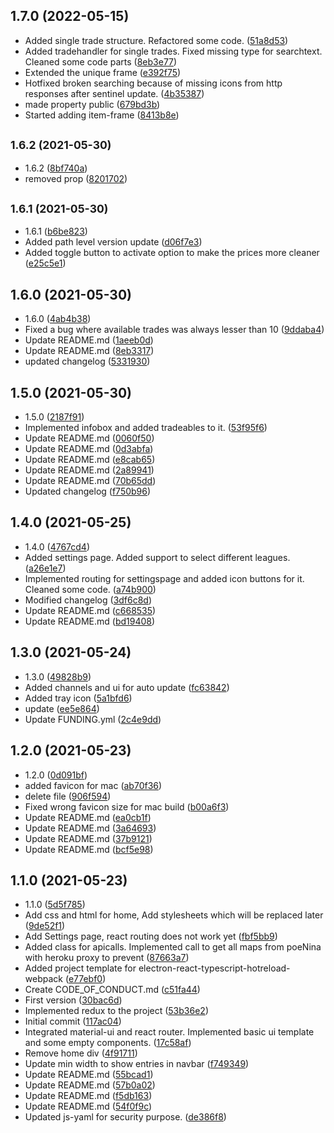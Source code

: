 ## 1.7.0 (2022-05-15)

* Added single trade structure. Refactored some code. ([51a8d53](https://github.com/StefanKunde/Trademaster-Electron-Path-of-exile-tool/commit/51a8d53))
* Added tradehandler for single trades. Fixed missing type for searchtext. Cleaned some code parts ([8eb3e77](https://github.com/StefanKunde/Trademaster-Electron-Path-of-exile-tool/commit/8eb3e77))
* Extended the unique frame ([e392f75](https://github.com/StefanKunde/Trademaster-Electron-Path-of-exile-tool/commit/e392f75))
* Hotfixed broken searching because of missing icons from http responses after sentinel update. ([4b35387](https://github.com/StefanKunde/Trademaster-Electron-Path-of-exile-tool/commit/4b35387))
* made property public ([679bd3b](https://github.com/StefanKunde/Trademaster-Electron-Path-of-exile-tool/commit/679bd3b))
* Started adding item-frame ([8413b8e](https://github.com/StefanKunde/Trademaster-Electron-Path-of-exile-tool/commit/8413b8e))



## <small>1.6.2 (2021-05-30)</small>

* 1.6.2 ([8bf740a](https://github.com/StefanKunde/Trademaster-Electron-Path-of-exile-tool/commit/8bf740a))
* removed prop ([8201702](https://github.com/StefanKunde/Trademaster-Electron-Path-of-exile-tool/commit/8201702))



## <small>1.6.1 (2021-05-30)</small>

* 1.6.1 ([b6be823](https://github.com/StefanKunde/Trademaster-Electron-Path-of-exile-tool/commit/b6be823))
* Added path level version update ([d06f7e3](https://github.com/StefanKunde/Trademaster-Electron-Path-of-exile-tool/commit/d06f7e3))
* Added toggle button to activate option to make the prices more cleaner ([e25c5e1](https://github.com/StefanKunde/Trademaster-Electron-Path-of-exile-tool/commit/e25c5e1))



## 1.6.0 (2021-05-30)

* 1.6.0 ([4ab4b38](https://github.com/StefanKunde/Trademaster-Electron-Path-of-exile-tool/commit/4ab4b38))
* Fixed a bug where available trades was always lesser than 10 ([9ddaba4](https://github.com/StefanKunde/Trademaster-Electron-Path-of-exile-tool/commit/9ddaba4))
* Update README.md ([1aeeb0d](https://github.com/StefanKunde/Trademaster-Electron-Path-of-exile-tool/commit/1aeeb0d))
* Update README.md ([8eb3317](https://github.com/StefanKunde/Trademaster-Electron-Path-of-exile-tool/commit/8eb3317))
* updated changelog ([5331930](https://github.com/StefanKunde/Trademaster-Electron-Path-of-exile-tool/commit/5331930))



## 1.5.0 (2021-05-30)

* 1.5.0 ([2187f91](https://github.com/StefanKunde/Trademaster-Electron-Path-of-exile-tool/commit/2187f91))
* Implemented infobox and added tradeables to it. ([53f95f6](https://github.com/StefanKunde/Trademaster-Electron-Path-of-exile-tool/commit/53f95f6))
* Update README.md ([0060f50](https://github.com/StefanKunde/Trademaster-Electron-Path-of-exile-tool/commit/0060f50))
* Update README.md ([0d3abfa](https://github.com/StefanKunde/Trademaster-Electron-Path-of-exile-tool/commit/0d3abfa))
* Update README.md ([e8cab65](https://github.com/StefanKunde/Trademaster-Electron-Path-of-exile-tool/commit/e8cab65))
* Update README.md ([2a89941](https://github.com/StefanKunde/Trademaster-Electron-Path-of-exile-tool/commit/2a89941))
* Update README.md ([70b65dd](https://github.com/StefanKunde/Trademaster-Electron-Path-of-exile-tool/commit/70b65dd))
* Updated changelog ([f750b96](https://github.com/StefanKunde/Trademaster-Electron-Path-of-exile-tool/commit/f750b96))



## 1.4.0 (2021-05-25)

* 1.4.0 ([4767cd4](https://github.com/StefanKunde/Trademaster-Electron-Path-of-exile-tool/commit/4767cd4))
* Added settings page. Added support to select different leagues. ([a26e1e7](https://github.com/StefanKunde/Trademaster-Electron-Path-of-exile-tool/commit/a26e1e7))
* Implemented routing for settingspage and added icon buttons for it. Cleaned some code. ([a74b900](https://github.com/StefanKunde/Trademaster-Electron-Path-of-exile-tool/commit/a74b900))
* Modified changelog ([3df6c8d](https://github.com/StefanKunde/Trademaster-Electron-Path-of-exile-tool/commit/3df6c8d))
* Update README.md ([c668535](https://github.com/StefanKunde/Trademaster-Electron-Path-of-exile-tool/commit/c668535))
* Update README.md ([bd19408](https://github.com/StefanKunde/Trademaster-Electron-Path-of-exile-tool/commit/bd19408))



## 1.3.0 (2021-05-24)

* 1.3.0 ([49828b9](https://github.com/StefanKunde/Trademaster-Electron-Path-of-exile-tool/commit/49828b9))
* Added channels and ui for auto update ([fc63842](https://github.com/StefanKunde/Trademaster-Electron-Path-of-exile-tool/commit/fc63842))
* Added tray icon ([5a1bfd6](https://github.com/StefanKunde/Trademaster-Electron-Path-of-exile-tool/commit/5a1bfd6))
* update ([ee5e864](https://github.com/StefanKunde/Trademaster-Electron-Path-of-exile-tool/commit/ee5e864))
* Update FUNDING.yml ([2c4e9dd](https://github.com/StefanKunde/Trademaster-Electron-Path-of-exile-tool/commit/2c4e9dd))



## 1.2.0 (2021-05-23)

* 1.2.0 ([0d091bf](https://github.com/StefanKunde/Trademaster-Electron-Path-of-exile-tool/commit/0d091bf))
* added favicon for mac ([ab70f36](https://github.com/StefanKunde/Trademaster-Electron-Path-of-exile-tool/commit/ab70f36))
* delete file ([906f594](https://github.com/StefanKunde/Trademaster-Electron-Path-of-exile-tool/commit/906f594))
* Fixed wrong favicon size for mac build ([b00a6f3](https://github.com/StefanKunde/Trademaster-Electron-Path-of-exile-tool/commit/b00a6f3))
* Update README.md ([ea0cb1f](https://github.com/StefanKunde/Trademaster-Electron-Path-of-exile-tool/commit/ea0cb1f))
* Update README.md ([3a64693](https://github.com/StefanKunde/Trademaster-Electron-Path-of-exile-tool/commit/3a64693))
* Update README.md ([37b9121](https://github.com/StefanKunde/Trademaster-Electron-Path-of-exile-tool/commit/37b9121))
* Update README.md ([bcf5e98](https://github.com/StefanKunde/Trademaster-Electron-Path-of-exile-tool/commit/bcf5e98))



## 1.1.0 (2021-05-23)

* 1.1.0 ([5d5f785](https://github.com/StefanKunde/Trademaster-Electron-Path-of-exile-tool/commit/5d5f785))
* Add css and html for home, Add stylesheets which will be replaced later ([9de52f1](https://github.com/StefanKunde/Trademaster-Electron-Path-of-exile-tool/commit/9de52f1))
* Add Settings page, react routing does not work yet ([fbf5bb9](https://github.com/StefanKunde/Trademaster-Electron-Path-of-exile-tool/commit/fbf5bb9))
* Added class for apicalls. Implemented call to get all maps from poeNina with heroku proxy to prevent ([87663a7](https://github.com/StefanKunde/Trademaster-Electron-Path-of-exile-tool/commit/87663a7))
* Added project template for electron-react-typescript-hotreload-webpack ([e77ebf0](https://github.com/StefanKunde/Trademaster-Electron-Path-of-exile-tool/commit/e77ebf0))
* Create CODE_OF_CONDUCT.md ([c51fa44](https://github.com/StefanKunde/Trademaster-Electron-Path-of-exile-tool/commit/c51fa44))
* First version ([30bac6d](https://github.com/StefanKunde/Trademaster-Electron-Path-of-exile-tool/commit/30bac6d))
* Implemented redux to the project ([53b36e2](https://github.com/StefanKunde/Trademaster-Electron-Path-of-exile-tool/commit/53b36e2))
* Initial commit ([117ac04](https://github.com/StefanKunde/Trademaster-Electron-Path-of-exile-tool/commit/117ac04))
* Integrated material-ui and react router. Implemented basic ui template and some empty components. ([17c58af](https://github.com/StefanKunde/Trademaster-Electron-Path-of-exile-tool/commit/17c58af))
* Remove home div ([4f91711](https://github.com/StefanKunde/Trademaster-Electron-Path-of-exile-tool/commit/4f91711))
* Update min width to show entries in navbar ([f749349](https://github.com/StefanKunde/Trademaster-Electron-Path-of-exile-tool/commit/f749349))
* Update README.md ([55bcad1](https://github.com/StefanKunde/Trademaster-Electron-Path-of-exile-tool/commit/55bcad1))
* Update README.md ([57b0a02](https://github.com/StefanKunde/Trademaster-Electron-Path-of-exile-tool/commit/57b0a02))
* Update README.md ([f5db163](https://github.com/StefanKunde/Trademaster-Electron-Path-of-exile-tool/commit/f5db163))
* Update README.md ([54f0f9c](https://github.com/StefanKunde/Trademaster-Electron-Path-of-exile-tool/commit/54f0f9c))
* Updated js-yaml for security purpose. ([de386f8](https://github.com/StefanKunde/Trademaster-Electron-Path-of-exile-tool/commit/de386f8))



